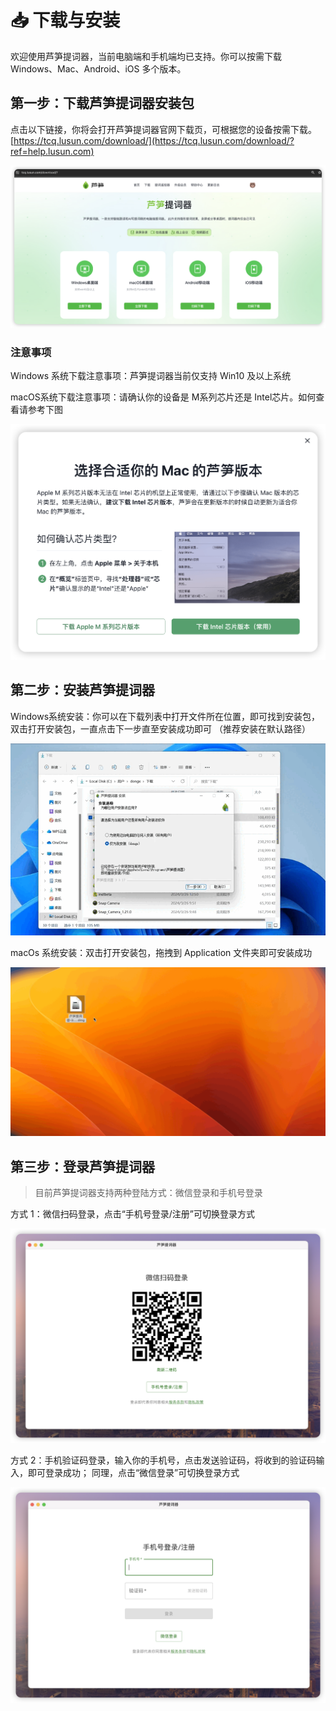 # 📥 下载与安装

欢迎使用芦笋提词器，当前电脑端和手机端均已支持。你可以按需下载 Windows、Mac、Android、iOS 多个版本。

## 第一步：下载芦笋提词器安装包

点击以下链接，你将会打开芦笋提词器官网下载页，可根据您的设备按需下载。[https://tcq.lusun.com/download/](https://tcq.lusun.com/download/?ref=help.lusun.com)

<img src="../.gitbook/assets/image (1).png" alt="">

### 注意事项

Windows 系统下载注意事项：芦笋提词器当前仅支持 Win10 及以上系统

macOS系统下载注意事项：请确认你的设备是 M系列芯片还是 Intel芯片。如何查看请参考下图

<img src="../.gitbook/assets/image (2).png" alt="">



## 第二步：安装芦笋提词器

Windows系统安装：你可以在下载列表中打开文件所在位置，即可找到安装包，双击打开安装包，一直点击下一步直至安装成功即可 （推荐安装在默认路径）



<img src="../.gitbook/assets/032802.gif" alt="">

macOs 系统安装：双击打开安装包，拖拽到 Application 文件夹即可安装成功

<img src="../.gitbook/assets/032801.gif" alt="">

####

####

## 第三步：登录芦笋提词器

> 目前芦笋提词器支持两种登陆方式：微信登录和手机号登录

方式 1：微信扫码登录，点击“手机号登录/注册”可切换登录方式

<img src="../.gitbook/assets/iShot_2024-03-28_14.05.45.png" alt="">

方式 2：手机验证码登录，输入你的手机号，点击发送验证码，将收到的验证码输入，即可登录成功； 同理，点击“微信登录”可切换登录方式

<img src="../.gitbook/assets/iShot_2024-03-28_14.06.22.png" alt="">



##

##



##

##
